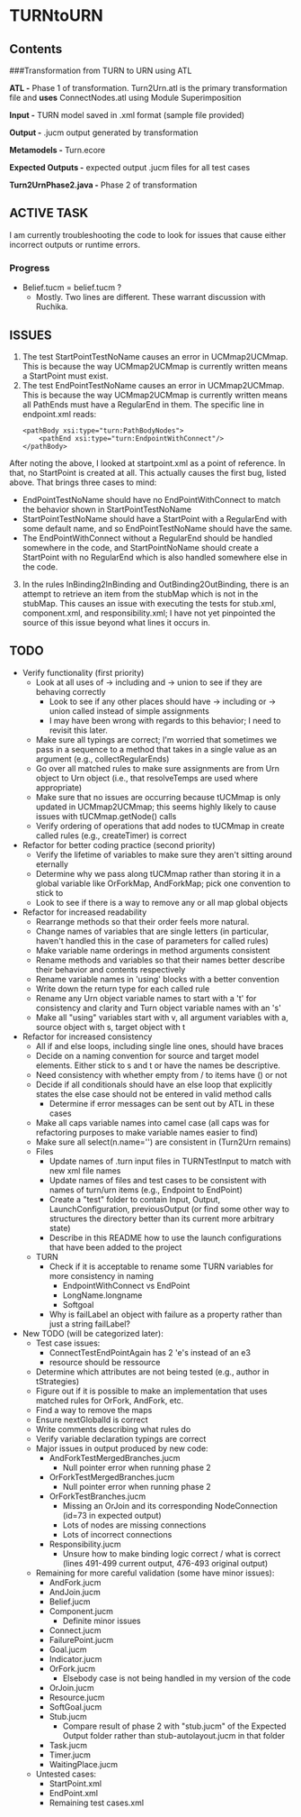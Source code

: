 # TURNtoURN

## Contents

###Transformation from TURN to URN using ATL
  
**ATL -** Phase 1 of transformation. Turn2Urn.atl is the primary transformation file and **uses** ConnectNodes.atl using Module Superimposition  
  
**Input -** TURN model saved in .xml format (sample file provided)  
  
**Output -** .jucm output generated by transformation  
  
**Metamodels -** Turn.ecore    
  
**Expected Outputs -** expected output .jucm files for all test cases  
  
**Turn2UrnPhase2.java -** Phase 2 of transformation 

## ACTIVE TASK
I am currently troubleshooting the code to look for issues that cause either incorrect outputs or runtime errors.

### Progress
* Belief.tucm = belief.tucm ?
	* Mostly. Two lines are different. These warrant discussion with Ruchika.

## ISSUES
1. The test StartPointTestNoName causes an error in UCMmap2UCMmap. This is because the way UCMmap2UCMmap is currently written means a StartPoint must exist.
2. The test EndPointTestNoName causes an error in UCMmap2UCMmap. This is because the way UCMmap2UCMmap is currently written means all PathEnds must have a RegularEnd in them. The specific line in endpoint.xml reads:
	```
	<pathBody xsi:type="turn:PathBodyNodes">
		<pathEnd xsi:type="turn:EndpointWithConnect"/>
	</pathBody>
	```
After noting the above, I looked at startpoint.xml as a point of reference. In that, no StartPoint is created at all. This actually causes the first bug, listed above. That brings three cases to mind:
* EndPointTestNoName should have no EndPointWithConnect to match the behavior shown in StartPointTestNoName
* StartPointTestNoName should have a StartPoint with a RegularEnd with some default name, and so EndPointTestNoName should have the same.
* The EndPointWithConnect without a RegularEnd should be handled somewhere in the code, and StartPointNoName should create a StartPoint with no RegularEnd which is also handled somewhere else in the code.
3. In the rules InBinding2InBinding and OutBinding2OutBinding, there is an attempt to retrieve an item from the stubMap which is not in the stubMap. This causes an issue with executing the tests for stub.xml, component.xml, and responsibility.xml; I have not yet pinpointed the source of this issue beyond what lines it occurs in.	

## TODO
* Verify functionality (first priority)
	* Look at all uses of -> including and -> union to see if they are behaving correctly
		* Look to see if any other places should have -> including or -> union called instead of simple assignments
		* I may have been wrong with regards to this behavior; I need to revisit this later.
	* Make sure all typings are correct; I'm worried that sometimes we pass in a sequence to a method that takes in a single value as an argument (e.g., collectRegularEnds)
	* Go over all matched rules to make sure assignments are from Urn object to Urn object (i.e., that resolveTemps are used where appropriate)
	* Make sure that no issues are occurring because tUCMmap is only updated in UCMmap2UCMmap; this seems highly likely to cause issues with tUCMmap.getNode() calls 
	* Verify ordering of operations that add nodes to tUCMmap in create called rules (e.g., createTimer) is correct
* Refactor for better coding practice (second priority)
	* Verify the lifetime of variables to make sure they aren't sitting around eternally
	* Determine why we pass along tUCMmap rather than storing it in a global variable like OrForkMap, AndForkMap; pick one convention to stick to
	* Look to see if there is a way to remove any or all map global objects
* Refactor for increased readability
	* Rearrange methods so that their order feels more natural.
	* Change names of variables that are single letters (in particular, haven't handled this in the case of parameters for called rules)
	* Make variable name orderings in method arguments consistent
	* Rename methods and variables so that their names better describe their behavior and contents respectively
	* Rename variable names in 'using' blocks with a better convention
	* Write down the return type for each called rule
	* Rename any Urn object variable names to start with a 't' for consistency and clarity and Turn object variable names with an 's'
	* Make all "using" variables start with v, all argument variables with a, source object with s, target object with t
* Refactor for increased consistency
	* All if and else loops, including single line ones, should have braces
	* Decide on a naming convention for source and target model elements. Either stick to s and t or have the names be descriptive.
	* Need consistency with whether empty from / to items have () or not
	* Decide if all conditionals should have an else loop that explicitly states the else case should not be entered in valid method calls
		* Determine if error messages can be sent out by ATL in these cases
	* Make all caps variable names into camel case (all caps was for refactoring purposes to make variable names easier to find)
	* Make sure all select(n.name='') are consistent in (Turn2Urn remains)
	* Files
		* Update names of .turn input files in TURNTestInput to match with new xml file names
		* Update names of files and test cases to be consistent with names of turn/urn items (e.g., Endpoint to EndPoint)
		* Create a "test" folder to contain Input, Output, LaunchConfiguration, previousOutput (or find some other way to structures the directory better than its current more arbitrary state)
		* Describe in this README how to use the launch configurations that have been added to the project
	* TURN
		* Check if it is acceptable to rename some TURN variables for more consistency in naming
			* EndpointWithConnect vs EndPoint
			* LongName.longname
			* Softgoal
		* Why is failLabel an object with failure as a property rather than just a string failLabel?
* New TODO (will be categorized later):
	* Test case issues:
		* ConnectTestEndPointAgain has 2 'e's instead of an e3
		* resource should be ressource
	* Determine which attributes are not being tested (e.g., author in tStrategies)
	* Figure out if it is possible to make an implementation that uses matched rules for OrFork, AndFork, etc.
	* Find a way to remove the maps
	* Ensure nextGlobalId is correct
	* Write comments describing what rules do
	* Verify variable declaration typings are correct
	* Major issues in output produced by new code:
		* AndForkTestMergedBranches.jucm
			* Null pointer error when running phase 2
		* OrForkTestMergedBranches.jucm
			* Null pointer error when running phase 2
		* OrForkTestBranches.jucm
			* Missing an OrJoin and its corresponding NodeConnection (id=73 in expected output)
			* Lots of nodes are missing connections
			* Lots of incorrect connections
		* Responsibility.jucm
			* Unsure how to make binding logic correct / what is correct (lines 491-499 current output, 476-493 original output)
	* Remaining for more careful validation (some have minor issues):
		* AndFork.jucm
		* AndJoin.jucm
		* Belief.jucm
		* Component.jucm
			* Definite minor issues
		* Connect.jucm
		* FailurePoint.jucm
		* Goal.jucm
		* Indicator.jucm
		* OrFork.jucm
			* Elsebody case is not being handled in my version of the code
		* OrJoin.jucm
		* Resource.jucm
		* SoftGoal.jucm
		* Stub.jucm
			* Compare result of phase 2 with "stub.jucm" of the Expected Output folder rather than stub-autolayout.jucm in that folder
		* Task.jucm
		* Timer.jucm
		* WaitingPlace.jucm
	* Untested cases:
		* StartPoint.xml
		* EndPoint.xml
		* Remaining test cases.xml